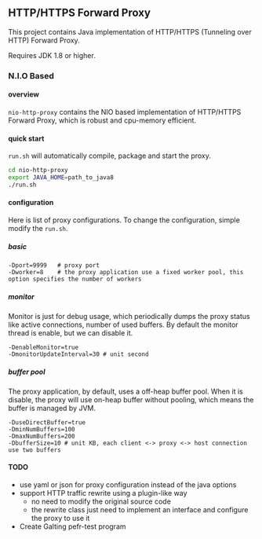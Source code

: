 HTTP/HTTPS Forward Proxy
------------------------
This project contains Java implementation of HTTP/HTTPS (Tunneling over HTTP) Forward Proxy.

Requires JDK 1.8 or higher.

### N.I.O Based

#### overview
`nio-http-proxy` contains the NIO based implementation of HTTP/HTTPS Forward Proxy, which is robust and cpu-memory efficient.

#### quick start

`run.sh` will automatically compile, package and start the proxy.

```bash
cd nio-http-proxy
export JAVA_HOME=path_to_java8
./run.sh
```

#### configuration

Here is list of proxy configurations. To change the configuration, simple modify the `run.sh`.

##### basic

```
-Dport=9999   # proxy port
-Dworker=8    # the proxy application use a fixed worker pool, this option specifies the number of workers
```

##### monitor

Monitor is just for debug usage, which periodically dumps the proxy status like active connections, number of used buffers. By default the monitor thread is enable, but we can disable it.

```
-DenableMonitor=true
-DmonitorUpdateInterval=30 # unit second
```

##### buffer pool 

The proxy application, by default, uses a off-heap buffer pool. When it is disable, the proxy will use on-heap buffer without pooling, which means the buffer is managed by JVM.

```
-DuseDirectBuffer=true
-DminNumBuffers=100
-DmaxNumBuffers=200
-DbufferSize=10 # unit KB, each client <-> proxy <-> host connection use two buffers
```

#### TODO
* use yaml or json for proxy configuration instead of the java options
* support HTTP traffic rewrite using a plugin-like way
  * no need to modify the original source code
  * the rewrite class just need to implement an interface and configure the proxy to use it
* Create Galting pefr-test program
